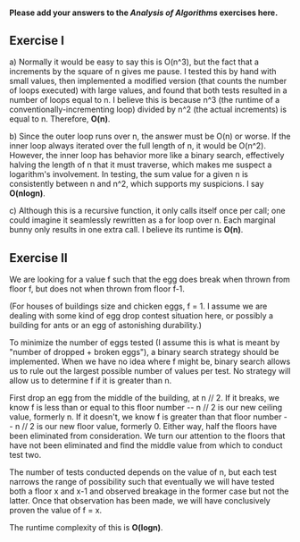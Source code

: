 #### Please add your answers to the ***Analysis of  Algorithms*** exercises here.

## Exercise I

a) Normally it would be easy to say this is O(n^3), but the fact that a increments by the square of n gives me pause. I tested this by hand with small values, then implemented a modified version (that counts the number of loops executed) with large values, and found that both tests resulted in a number of loops equal to n. I believe this is because n^3 (the runtime of a conventionally-incrementing loop) divided by n^2 (the actual increments) is equal to n. Therefore, **O(n)**.


b) Since the outer loop runs over n, the answer must be O(n) or worse. If the inner loop always iterated over the full length of n, it would be O(n^2). However, the inner loop has behavior more like a binary search, effectively halving the length of n that it must traverse, which makes me suspect a logarithm's involvement. In testing, the sum value for a given n is consistently between n and n^2, which supports my suspicions. I say **O(nlogn)**.


c) Although this is a recursive function, it only calls itself once per call; one could imagine it seamlessly rewritten as a for loop over n. Each marginal bunny only results in one extra call. I believe its runtime is **O(n)**.

## Exercise II

We are looking for a value f such that the egg does break when thrown from floor f, but does not when thrown from floor f-1.

(For houses of buildings size and chicken eggs, f = 1. I assume we are dealing with some kind of egg drop contest situation here, or possibly a building for ants or an egg of astonishing durability.)

To minimize the number of eggs tested (I assume this is what is meant by "number of dropped + broken eggs"), a binary search strategy should be implemented. When we have no idea where f might be, binary search allows us to rule out the largest possible number of values per test. No strategy will allow us to determine f if it is greater than n.

First drop an egg from the middle of the building, at n // 2. If it breaks, we know f is less than or equal to this floor number -- n // 2 is our new ceiling value, formerly n. If it doesn't, we know f is greater than that floor number -- n // 2 is our new floor value, formerly 0. Either way, half the floors have been eliminated from consideration. We turn our attention to the floors that have not been eliminated and find the middle value from which to conduct test two.

The number of tests conducted depends on the value of n, but each test narrows the range of possibility such that eventually we will have tested both a floor x and x-1 and observed breakage in the former case but not the latter. Once that observation has been made, we will have conclusively proven the value of f = x.

The runtime complexity of this is **O(logn)**.